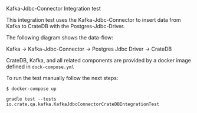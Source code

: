 Kafka-Jdbc-Connector Integration test

This integration test uses the Kafka-Jdbc-Connector to insert data from Kafka
to CrateDB with the Postgres-Jdbc-Driver.

The following diagram shows the data-flow:

Kafka -> Kafka-Jdbc-Connector -> Postgres Jdbc Driver -> CrateDB

CrateDB, Kafka, and all related components are provided by a docker image defined
in `dock-compose.yml`

To run the test manually follow the next steps:

```
$ docker-compose up
```

```
gradle test --tests io.crate.qa.kafka.KafkaJdbcConnectorCrateDBIntegrationTest
```